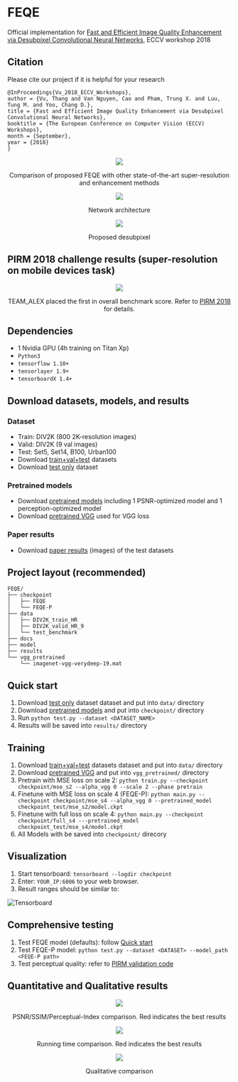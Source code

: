 # FEQE
Official implementation for [Fast and Efficient Image Quality Enhancement via Desubpixel Convolutional Neural Networks](http://openaccess.thecvf.com/content_ECCVW_2018/papers/11133/Vu_Fast_and_Efficient_Image_Quality_Enhancement_via_Desubpixel_Convolutional_Neural_ECCVW_2018_paper.pdf), ECCV workshop 2018
## Citation
Please cite our project if it is helpful for your research
```
@InProceedings{Vu_2018_ECCV_Workshops},
author = {Vu, Thang and Van Nguyen, Cao and Pham, Trung X. and Luu, Tung M. and Yoo, Chang D.},
title = {Fast and Efficient Image Quality Enhancement via Desubpixel Convolutional Neural Networks},
booktitle = {The European Conference on Computer Vision (ECCV) Workshops},
month = {September},
year = {2018}
}
```

<p align="center">
    <img src="https://github.com/thangvubk/FEQE/blob/master/docs/P_results.PNG">
</p> 
<p align="center">
    Comparison of proposed FEQE with other state-of-the-art super-resolution and enhancement methods
</p>
<p align="center">
    <img src="https://github.com/thangvubk/FEQE/blob/master/docs/net.PNG">
</p> 
<p align="center">
    Network architecture
</p>
<p align="center">
    <img src="https://github.com/thangvubk/FEQE/blob/master/docs/sub-des.PNG">
</p> 
<p align="center">
    Proposed desubpixel
</p>



## PIRM 2018 challenge results (super-resolution on mobile devices task)

<p align="center">
    <img src="https://github.com/thangvubk/FEQE/blob/master/docs/PIRM.PNG">
</p> 
<p align="center">
    TEAM_ALEX placed the first in overall benchmark score. Refer to <a href="http://ai-benchmark.com/challenge.html">PIRM 2018</a> for details.
</p>

## Dependencies
- 1 Nvidia GPU (4h training on Titan Xp)
- ``Python3``
- ``tensorflow 1.10+``
- ``tensorlayer 1.9+``
- ``tensorboardX 1.4+``

## Download datasets, models, and results
### Dataset
- Train: DIV2K (800 2K-resolution images)
- Valid: DIV2K (9 val images)
- Test: Set5, Set14, B100, Urban100
- Download [train+val+test](https://drive.google.com/file/d/1dyL6KxaBI8Aq7E3AnuIK-RODkqXUAfcF/view?usp=sharing) datasets
- Download [test only](https://drive.google.com/file/d/1bch29fFj5t7IwoNjceuK8lFM6-ivwrP5/view?usp=sharing) dataset
    
### Pretrained models
- Download [pretrained models](https://drive.google.com/file/d/1ok7-Y0Ldbyi9Ii0Cm3wTzMx8vPvt6zIR/view?usp=sharing) including 1 PSNR-optimized model and 1 perception-optimized model
- Download [pretrained VGG](https://drive.google.com/file/d/1KLZOwxW0KpQxRwwUepVYEi147UG9IRIx/view?usp=sharing) used for VGG loss
    
### Paper results
- Download [paper results](https://drive.google.com/file/d/1KMpp_6Rp4XmRCQxdRIRpC1XdBLS4WrcS/view?usp=sharing) (images) of the test datasets

## Project layout (recommended)
```
FEQE/
├── checkpoint
│   ├── FEQE
│   └── FEQE-P
├── data
│   ├── DIV2K_train_HR
│   ├── DIV2K_valid_HR_9
│   └── test_benchmark
├── docs
├── model
├── results
└── vgg_pretrained
    └── imagenet-vgg-verydeep-19.mat
```
## Quick start
1. Download [test only](https://drive.google.com/file/d/1bch29fFj5t7IwoNjceuK8lFM6-ivwrP5/view?usp=sharing) dataset dataset and put into ``data/`` directory
2. Download [pretrained models](https://drive.google.com/file/d/1ok7-Y0Ldbyi9Ii0Cm3wTzMx8vPvt6zIR/view?usp=sharing) and put into ``checkpoint/`` directory
3. Run ``python test.py --dataset <DATASET_NAME>``
4. Results will be saved into ``results/`` directory

## Training
1. Download [train+val+test](https://drive.google.com/file/d/1dyL6KxaBI8Aq7E3AnuIK-RODkqXUAfcF/view?usp=sharing) datasets dataset and put into ``data/`` directory
2. Download [pretrained VGG](https://drive.google.com/file/d/1KLZOwxW0KpQxRwwUepVYEi147UG9IRIx/view?usp=sharing) and put into ``vgg_pretrained/`` directory
3. Pretrain with MSE loss on scale 2: ``python train.py --checkpoint checkpoint/mse_s2 --alpha_vgg 0 --scale 2 --phase pretrain``
4. Finetune with MSE loss on scale 4 (FEQE-P): ``python main.py --checkpoint checkpoint/mse_s4 --alpha_vgg 0 --pretrained_model checkpoint_test/mse_s2/model.ckpt``
5. Finetune with full loss on scale 4: ``python main.py --checkpoint checkpoint/full_s4 ---pretrained_model checkpoint_test/mse_s4/model.ckpt``
6. All Models with be saved into ``checkpoint/`` direcory

## Visualization
1. Start tensorboard: ``tensorboard --logdir checkpoint``
2. Enter: ``YOUR_IP:6006`` to your web browser.
3. Result ranges should be similar to:

![Tensorboard](https://github.com/thangvubk/FEQE/blob/master/docs/tensorboard.gif)

## Comprehensive testing
1. Test FEQE model (defaults): follow [Quick start](#quick-start)
2. Test FEQE-P model: ``python test.py --dataset <DATASET> --model_path <FEQE-P path>``
3. Test perceptual quality: refer to [PIRM validation code](https://github.com/roimehrez/PIRM2018)

## Quantitative and Qualitative results
<p align="center">
    <img src="https://github.com/thangvubk/FEQE/blob/master/docs/quan.PNG">
</p> 
<p align="center">
    PSNR/SSIM/Perceptual-Index comparison. Red indicates the best results
</p>

<p align="center">
    <img src="https://github.com/thangvubk/FEQE/blob/master/docs/time.PNG">
</p> 
<p align="center">
    Running time comparison. Red indicates the best results
</p>

<p align="center">
    <img src="https://github.com/thangvubk/FEQE/blob/master/docs/qual.PNG">
</p> 
<p align="center">
    Qualitative comparison
</p>
